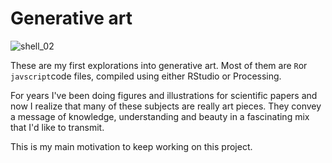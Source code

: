 # Generative art

![shell_02](images/achatina02#358003.png "A shell")


These are my first explorations into generative art. Most of them are `R`or `javscript`code files, compiled using either RStudio or Processing. 

For years I've been doing figures and illustrations for scientific papers and now I realize that many of these subjects are really art pieces. They convey a message of knowledge, understanding and beauty in a fascinating mix that I'd like to transmit. 

This is my main motivation to keep working on this project.
